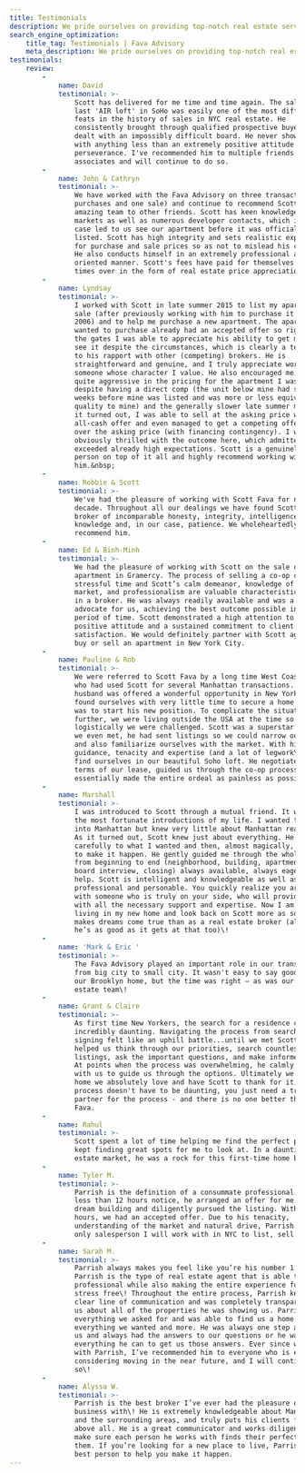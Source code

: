 ```yaml
---
title: Testimonials
description: We pride ourselves on providing top-notch real estate services that are reliable, trustworthy and guided by decades of experience. Our clients love working with us because they know they can trust us to take the utmost care of their needs and make the best decisions possible. 
search_engine_optimization:
    title_tag: Testimonials | Fava Advisory
    meta_description: We pride ourselves on providing top-notch real estate services that are reliable, trustworthy and guided by decades of experience. Our clients love working with us because they know they can trust us to take the utmost care of their needs and make the best decisions possible. 
testimonials:
    review:
        -
            name: David
            testimonial: >-
                Scott has delivered for me time and time again. The sale of my
                last 'AIR loft' in SoHo was easily one of the most difficult
                feats in the history of sales in NYC real estate. He
                consistently brought through qualified prospective buyers and
                dealt with an impossibly difficult board. He never showed up
                with anything less than an extremely positive attitude and
                perseverance. I've recommended him to multiple friends and
                associates and will continue to do so.
        -
            name: John & Cathryn
            testimonial: >-
                We have worked with the Fava Advisory on three transactions (two
                purchases and one sale) and continue to recommend Scott and his
                amazing team to other friends. Scott has keen knowledge of the
                markets as well as numerous developer contacts, which in our
                case led to us see our apartment before it was officially
                listed. Scott has high integrity and sets realistic expectations
                for purchase and sale prices so as not to mislead his clients.
                He also conducts himself in an extremely professional and detail
                oriented manner. Scott's fees have paid for themselves multiple
                times over in the form of real estate price appreciation.
        -
            name: Lyndsay
            testimonial: >-
                I worked with Scott in late summer 2015 to list my apartment for
                sale (after previously working with him to purchase it back in
                2006) and to help me purchase a new apartment. The apartment I
                wanted to purchase already had an accepted offer so right out of
                the gates I was able to appreciate his ability to get me in to
                see it despite the circumstances, which is clearly a testament
                to his rapport with other (competing) brokers. He is
                straightforward and genuine, and I truly appreciate working with
                someone whose character I value. He also encouraged me to be
                quite aggressive in the pricing for the apartment I was selling,
                despite having a direct comp (the unit below mine had sold only
                weeks before mine was listed and was more or less equivalent
                quality to mine) and the generally slower late summer market; as
                it turned out, I was able to sell at the asking price with an
                all-cash offer and even managed to get a competing offer for
                over the asking price (with financing contingency). I was
                obviously thrilled with the outcome here, which admittedly
                exceeded already high expectations. Scott is a genuinely nice
                person on top of it all and highly recommend working with
                him.&nbsp;
        -
            name: Robbie & Scott
            testimonial: >-
                We've had the pleasure of working with Scott Fava for nearly a
                decade. Throughout all our dealings we have found Scott to be a
                broker of incomparable honesty, integrity, intelligence,
                knowledge and, in our case, patience. We wholeheartedly
                recommend him.
        -
            name: Ed & Binh-Minh
            testimonial: >-
                We had the pleasure of working with Scott on the sale of our
                apartment in Gramercy. The process of selling a co-op can be a
                stressful time and Scott’s calm demeanor, knowledge of the
                market, and professionalism are valuable characteristics to have
                in a broker. He was always readily available and was a strong
                advocate for us, achieving the best outcome possible in a short
                period of time. Scott demonstrated a high attention to detail, a
                positive attitude and a sustained commitment to client
                satisfaction. We would definitely partner with Scott again to
                buy or sell an apartment in New York City.
        -
            name: Pauline & Rob
            testimonial: >-
                We were referred to Scott Fava by a long time West Coast friend
                who had used Scott for several Manhattan transactions. When my
                husband was offered a wonderful opportunity in New York, we
                found ourselves with very little time to secure a home before he
                was to start his new position. To complicate the situation
                further, we were living outside the USA at the time so
                logistically we were challenged. Scott was a superstar. Before
                we even met, he had sent listings so we could narrow our search
                and also familiarize ourselves with the market. With his
                guidance, tenacity and expertise (and a lot of legwork\!\!) we
                find ourselves in our beautiful Soho loft. He negotiated the
                terms of our lease, guided us through the co-op process and
                essentially made the entire ordeal as painless as possible.
        -
            name: Marshall
            testimonial: >-
                I was introduced to Scott through a mutual friend. It was one of
                the most fortunate introductions of my life. I wanted to move
                into Manhattan but knew very little about Manhattan real estate.
                As it turned out, Scott knew just about everything. He listened
                carefully to what I wanted and then, almost magically, was able
                to make it happen. He gently guided me through the whole process
                from beginning to end (neighborhood, building, apartment, co-op
                board interview, closing) always available, always eager to
                help. Scott is intelligent and knowledgeable as well as
                professional and personable. You quickly realize you are working
                with someone who is truly on your side, who will provide you
                with all the necessary support and expertise. Now I am happily
                living in my new home and look back on Scott more as someone who
                makes dreams come true than as a real estate broker (although
                he’s as good as it gets at that too)\!
        -
            name: 'Mark & Eric '
            testimonial: >-
                The Fava Advisory played an important role in our transition
                from big city to small city. It wasn't easy to say goodbye to
                our Brooklyn home, but the time was right — as was our real
                estate team\!
        -
            name: Grant & Claire
            testimonial: >-
                As first time New Yorkers, the search for a residence can be
                incredibly daunting. Navigating the process from search to
                signing felt like an uphill battle...until we met Scott. He
                helped us think through our priorities, search countless
                listings, ask the important questions, and make informed offers.
                At points when the process was overwhelming, he calmly partnered
                with us to guide us through the options. Ultimately we found a
                home we absolutely love and have Scott to thank for it. The
                process doesn't have to be daunting, you just need a trusted
                partner for the process - and there is no one better than Scott
                Fava.
        -
            name: Rahul
            testimonial: >-
                Scott spent a lot of time helping me find the perfect place, and
                kept finding great spots for me to look at. In a daunting real
                estate market, he was a rock for this first-time home buyer.
        -
            name: Tyler M.
            testimonial: >-
                Parrish is the definition of a consummate professional. With
                less than 12 hours notice, he arranged an offer for me in my
                dream building and diligently pursued the listing. Within 24
                hours, we had an accepted offer. Due to his tenacity,
                understanding of the market and natural drive, Parrish is the
                only salesperson I will work with in NYC to list, sell or lease.
        -
            name: Sarah M.
            testimonial: >-
                Parrish always makes you feel like you’re his number 1 priority.
                Parrish is the type of real estate agent that is able to remain
                professional while also making the entire experience fun and
                stress free\! Throughout the entire process, Parrish kept a
                clear line of communication and was completely transparent with
                us about all of the properties he was showing us. Parrish took
                everything we asked for and was able to find us a home that had
                everything we wanted and more. He was always one step ahead of
                us and always had the answers to our questions or he was doing
                everything he can to get us those answers. Ever since working
                with Parrish, I’ve recommended him to everyone who is even
                considering moving in the near future, and I will continue to do
                so\!
        -
            name: Alyssa W.
            testimonial: >-
                Parrish is the best broker I’ve ever had the pleasure of doing
                business with\! He is extremely knowledgeable about Manhattan
                and the surrounding areas, and truly puts his clients first
                above all. He is a great communicator and works diligently to
                make sure each person he works with finds their perfect home for
                them. If you’re looking for a new place to live, Parrish is the
                best person to help you make it happen.
---
```


